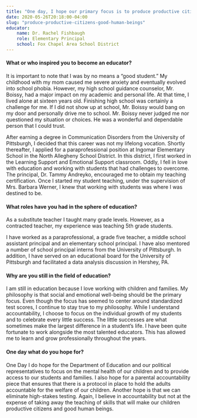 ```yaml
---
title: "One day, I hope our primary focus is to produce productive citizens and good human beings."
date: 2020-05-26T20:18:00-04:00
slug: "produce-productive-citizens-good-human-beings"
educator:
    name: Dr. Rachel Fishbaugh
    role: Elementary Principal
    school: Fox Chapel Area School District
---
```


#### What or who inspired you to become an educator?

It is important to note that I was by no means a “good student.” My childhood with my mom caused me severe anxiety and eventually evolved into school phobia.  However, my high school guidance counselor, Mr. Boissy, had a major impact on my academic and personal life.  At that time, I lived alone at sixteen years old. Finishing high school was certainly a challenge for me. If I did not show up at school, Mr. Boissy would bang on my door and personally drive me to school. Mr. Boissy never judged me nor questioned my situation or choices. He was a wonderful and dependable person that I could trust.

After earning a degree in Communication Disorders from the University of Pittsburgh, I decided that this career was not my lifelong vocation. Shortly thereafter, I applied for a paraprofessional position at Ingomar Elementary School in the North Allegheny School District. In this district, I first worked in the Learning Support and Emotional Support classroom. Oddly, I fell in love with education and working with students that had challenges to overcome. The principal, Dr. Tammy Andreyko, encouraged me to obtain my teaching certification. Once I started my student teaching, under the supervision of Mrs. Barbara Werner, I knew that working with students was where I was destined to be.

#### What roles have you had in the sphere of education?

As a substitute teacher I taught many grade levels. However, as a contracted teacher, my experience was teaching 5th grade students.

I have worked as a paraprofessional, a grade five teacher, a middle school assistant principal and an elementary school principal. I have also mentored a number of school principal interns from the University of Pittsburgh. In addition, I have served on an educational board for the University of Pittsburgh and facilitated a data analysis discussion in Hershey, PA.

#### Why are you still in the field of education?

I am still in education because I love working with children and families. My philosophy is that social and emotional well-being should be the primary focus. Even though the focus has seemed to center around standardized test scores, I continue to stay true to my philosophy. While I understand accountability, I choose to focus on the individual growth of my students and to celebrate every little success. The little successes are what sometimes make the largest difference in a student’s life.  I have been quite fortunate to work alongside the most talented educators. This has allowed me to learn and grow professionally throughout the years.

#### One day what do you hope for?

One Day I do hope for the Department of Education and our political representatives to focus on the mental health of our children and to provide access to our students and families. I also hope for a parental accountability piece that ensures that there is a protocol in place to hold the adults accountable for the welfare of our children.  Another hope is that we can eliminate high-stakes testing. Again, I believe in accountability but not at the expense of taking away the teaching of skills that will make our children productive citizens and good human beings.
